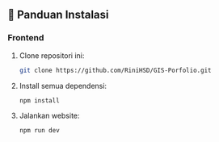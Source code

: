 ## 🚀 Panduan Instalasi
### Frontend
1. Clone repositori ini:
   ```bash
   git clone https://github.com/RiniHSD/GIS-Porfolio.git

2. Install semua dependensi:
   ```bash
   npm install

3. Jalankan website:
   ```bash
   npm run dev
